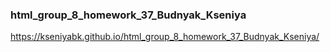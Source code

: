 ### html_group_8_homework_37_Budnyak_Kseniya
https://kseniyabk.github.io/html_group_8_homework_37_Budnyak_Kseniya/
